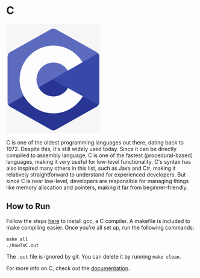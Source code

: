 # C

![C Logo](img-c.png)

C is one of the oldest programming languages out there, dating back to 1972. Despite this, it's still widely used today. Since it can be directly compiled to assembly language, C is one of the fastest (procedural-based) languages, making it very useful for low-level functionality. C's syntax has also inspired many others in this list, such as Java and C#, making it relatively straightforward to understand for experienced developers. But since C is near low-level, developers are responsible for managing things like memory allocation and pointers, making it far from beginner-friendly.

## How to Run

Follow the steps [here](https://www.guru99.com/c-gcc-install.html) to install gcc, a C compiler. A makefile is included to make compiling easier. Once you're all set up, run the following commands:

```
make all
./HowToC.out
```

The `.out` file is ignored by git. You can delete it by running `make clean`.

For more info on C, check out the [documentation](https://devdocs.io/c/).
